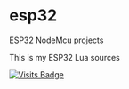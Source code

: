 # esp32
ESP32 NodeMcu projects

This is my ESP32 Lua sources

[![Visits Badge](https://badges.pufler.dev/visits/VladimirBakum/esp32)](https://badges.pufler.dev)
